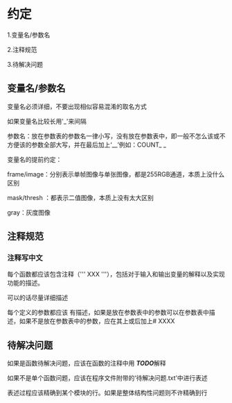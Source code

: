 # 约定

1.变量名/参数名

2.注释规范

3.待解决问题







## 变量名/参数名

变量名必须详细，不要出现相似容易混淆的取名方式

如果变量名比较长用'_'来间隔

参数名：放在参数表的参数名一律小写，没有放在参数表中，即一般不怎么该或不方便该的参数全部大写，并在最后加上‘__’例如：COUNT_ _



变量名的提前约定：

frame/image：分别表示单帧图像与单张图像，都是255RGB通道，本质上没什么区别

mask/thresh ：都表示二值图像，本质上没有太大区别

gray：灰度图像





## 注释规范

### **注释写中文**

每个函数都应该包含注释（''' XXX '''），包括对于输入和输出变量的解释以及实现功能的描述。

可以的话尽量详细描述

每个定义的参数都应该 有描述，如果是放在参数表中的参数可以在参数表中描述，如果不是放在参数表中的参数，应在其上或后加上# XXXX





## 待解决问题

如果是函数待解决问题，应该在函数的注释中用 ***TODO***解释

如果不是单个函数问题，应该在程序文件附带的‘待解决问题.txt’中进行表述

表述过程应该精确到某个模块的行。如果是整体结构性问题则不许精确到行